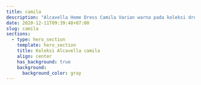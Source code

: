 ```yaml
---
title: camila
description: "Alcavella Home Dress Camila Varian warna pada koleksi dress yang satu ini memang eye catching dan calm, pilihan kombinasi dengan material PREMIUM COTTON TWILL dan cuttingan yang tepat dan desain syar'i menjadikan home dress camila ini menjadi salah satu item yang wajib banget kamu punya, untuk melalui aktivitas kamu di masa new normal"
date: 2020-12-11T09:39:48+07:00
slug: camila
sections:
  - type: hero_section
    template: hero_section
    title: Koleksi Alcavella camila
    align: center
    has_background: true
    background:
      background_color: gray
---
```


